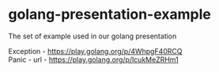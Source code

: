 # golang-presentation-example
The set of example used in our golang presentation  

Exception - https://play.golang.org/p/4WhpgF40RCQ  
Panic - url - https://play.golang.org/p/lcukMeZRHm1
